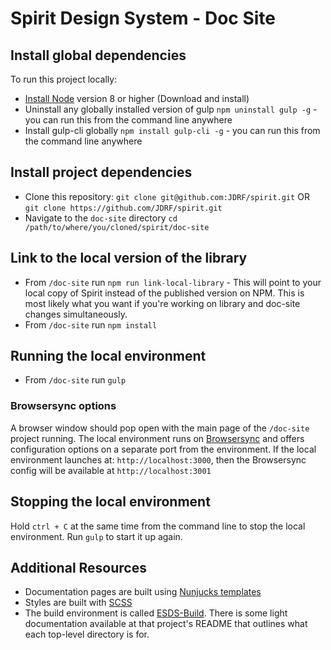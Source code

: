 # Spirit Design System - Doc Site

## Install global dependencies
To run this project locally:
* [Install Node](https://nodejs.org/en/) version 8 or higher (Download and install)
* Uninstall any globally installed version of gulp `npm uninstall gulp -g` - you can run this from the command line anywhere
* Install gulp-cli globally `npm install gulp-cli -g` - you can run this from the command line anywhere

## Install project dependencies
* Clone this repository: `git clone git@github.com:JDRF/spirit.git` OR `git clone https://github.com/JDRF/spirit.git`
* Navigate to the `doc-site` directory `cd /path/to/where/you/cloned/spirit/doc-site`

## Link to the local version of the library
* From `/doc-site` run `npm run link-local-library` - This will point to your local copy of Spirit instead of the published version on NPM. This is most likely what you want if you're working on library and doc-site changes simultaneously.
* From `/doc-site` run `npm install`

## Running the local environment
* From `/doc-site` run `gulp`

### Browsersync options
A browser window should pop open with the main page of the `/doc-site` project running. The local environment runs on [Browsersync](https://www.browsersync.io) and offers configuration options on a separate port from the environment. If the local environment launches at: `http://localhost:3000`, then the Browsersync config will be available at `http://localhost:3001`

## Stopping the local environment
Hold `ctrl + C` at the same time from the command line to stop the local environment. Run `gulp` to start it up again. 

## Additional Resources
* Documentation pages are built using [Nunjucks templates](https://mozilla.github.io/nunjucks/templating.html)
* Styles are built with [SCSS](https://sass-lang.com)
* The build environment is called [ESDS-Build](https://github.com/EightShapes/esds-build#project-structure). There is some light documentation available at that project's README that outlines what each top-level directory is for.
